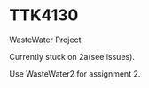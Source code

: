 # TTK4130
WasteWater Project

Currently stuck on 2a(see issues).

Use WasteWater2 for assignment 2.
